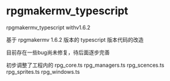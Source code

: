 # rpgmakermv_typescript
rpgmakermv_typescript withv1.6.2

基于 rpgmakermv 1.6.2 版本的 typescript 版本代码的改造

目前存在一些bug尚未修复，待后面逐步完善

初步调整了工程内的 
rpg_core.ts 
rpg_managers.ts 
rpg_scences.ts 
rpg_sprites.ts 
rpg_windows.ts 
